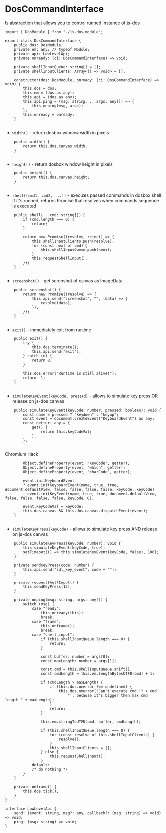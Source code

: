 



# DosCommandInterface
Is abstraction that allows you to control runned instance of js-dos


  

```
import { DosModule } from "./js-dos-module";

export class DosCommandInterface {
    public dos: DosModule;
    private em: any; // typeof Module;
    private api: LowLevelApi;
    private onready: (ci: DosCommandInterface) => void;

    private shellInputQueue: string[] = [];
    private shellInputClients: Array<() => void> = [];

    constructor(dos: DosModule, onready: (ci: DosCommandInterface) => void) {
        this.dos = dos;
        this.em = (dos as any);
        this.api = (dos as any);
        this.api.ping = (msg: string, ...args: any[]) => {
            this.onping(msg, args);
        };
        this.onready = onready;
    }


```







* `width()` - return dosbox window width in pixels


  

```
    public width() {
        return this.dos.canvas.width;
    }


```







* `height()` - return dosbox window height in pixels


  

```
    public height() {
        return this.dos.canvas.height;
    }


```







* `shell([cmd1, cmd2, ...])` - executes passed commands
in dosbox shell if it's runned, returns Promise that
resolves when commands sequence is executed


  

```
    public shell(...cmd: string[]) {
        if (cmd.length === 0) {
            return;
        }

        return new Promise((resolve, reject) => {
            this.shellInputClients.push(resolve);
            for (const next of cmd) {
                this.shellInputQueue.push(next);
            }
            this.requestShellInput();
        });
    }


```







* `screenshot()` - get screnshot of canvas as ImageData


  

```
    public screenshot() {
        return new Promise((resolve) => {
            this.api.send("screenshot", "", (data) => {
                resolve(data);
            });
        });
    }


```







* `exit()` - immediately exit from runtime


  

```
    public exit() {
        try {
            this.dos.terminate();
            this.api.send("exit");
        } catch (e) {
            return 0;
        }

        this.dos.error("Runtime is still alive!");
        return -1;
    }


```







* `simulateKeyEvent(keyCode, pressed)` - allows to simulate key press OR release on js-dos canvas


  

```
    public simulateKeyEvent(keyCode: number, pressed: boolean): void {
        const name = pressed ? "keydown" : "keyup";
        const event = document.createEvent("KeyboardEvent") as any;
        const getter: any = {
            get() {
                return this.keyCodeVal;
            },
        };


```







Chromium Hack


  

```
        Object.defineProperty(event, "keyCode", getter);
        Object.defineProperty(event, "which", getter);
        Object.defineProperty(event, "charCode", getter);

        event.initKeyboardEvent
        ? event.initKeyboardEvent(name, true, true, document.defaultView, false, false, false, false, keyCode, keyCode)
        : event.initKeyEvent(name, true, true, document.defaultView, false, false, false, false, keyCode, 0);

        event.keyCodeVal = keyCode;
        this.dos.canvas && this.dos.canvas.dispatchEvent(event);
    }


```







* `simulateKeyPress(keyCode)` - allows to simulate key press AND release on js-dos canvas


  

```
    public simulateKeyPress(keyCode: number): void {
        this.simulateKeyEvent(keyCode, true);
        setTimeout(() => this.simulateKeyEvent(keyCode, false), 100);
    }

    private sendKeyPress(code: number) {
        this.api.send("sdl_key_event", code + "");
    }

    private requestShellInput() {
        this.sendKeyPress(13);
    }

    private onping(msg: string, args: any[]) {
        switch (msg) {
            case "ready":
                this.onready(this);
                break;
            case "frame":
                this.onframe();
                break;
            case "shell_input":
                if (this.shellInputQueue.length === 0) {
                    return;
                }

                const buffer: number = args[0];
                const maxLength: number = args[1];

                const cmd = this.shellInputQueue.shift();
                const cmdLength = this.em.lengthBytesUTF8(cmd) + 1;

                if (cmdLength > maxLength) {
                    if (this.dos.onerror !== undefined) {
                        this.dos.onerror("Can't execute cmd '" + cmd +
                            "', because it's bigger then max cmd length " + maxLength);
                    }
                    return;
                }

                this.em.stringToUTF8(cmd, buffer, cmdLength);

                if (this.shellInputQueue.length === 0) {
                    for (const resolve of this.shellInputClients) {
                        resolve();
                    }
                    this.shellInputClients = [];
                } else {
                    this.requestShellInput();
                }
            default:
            /* do nothing */
        }
    }

    private onframe() {
        this.dos.tick();
    }
}

interface LowLevelApi {
    send: (event: string, msg?: any, callback?: (msg: string) => void) => void;
    ping: (msg: string) => void;
}


```




